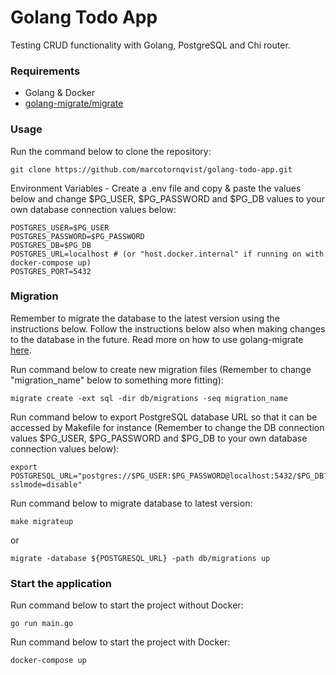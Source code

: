 # **Golang Todo App**

Testing CRUD functionality with Golang, PostgreSQL and Chi router.

### **Requirements**

- Golang & Docker
- [golang-migrate/migrate](https://github.com/golang-migrate/migrate)

### **Usage**

Run the command below to clone the repository:

```
git clone https://github.com/marcotornqvist/golang-todo-app.git
```

Environment Variables - Create a .env file and copy & paste the values below and change $PG_USER, $PG_PASSWORD and $PG_DB values to your own database connection values below:

```
POSTGRES_USER=$PG_USER
POSTGRES_PASSWORD=$PG_PASSWORD
POSTGRES_DB=$PG_DB
POSTGRES_URL=localhost # (or "host.docker.internal" if running on with docker-compose up)
POSTGRES_PORT=5432
```

### **Migration**

Remember to migrate the database to the latest version using the instructions below. Follow the instructions below also when making changes to the database in the future. Read more on how to use golang-migrate [here](https://github.com/golang-migrate/migrate).

Run command below to create new migration files (Remember to change "migration_name" below to something more fitting):

```
migrate create -ext sql -dir db/migrations -seq migration_name
```

Run command below to export PostgreSQL database URL so that it can be accessed by Makefile for instance (Remember to change the DB connection values $PG_USER, $PG_PASSWORD and $PG_DB to your own database connection values below):

```
export POSTGRESQL_URL="postgres://$PG_USER:$PG_PASSWORD@localhost:5432/$PG_DB?sslmode=disable"
```

Run command below to migrate database to latest version:

```
make migrateup
```

or

```
migrate -database ${POSTGRESQL_URL} -path db/migrations up
```

### **Start the application**

Run command below to start the project without Docker:

```
go run main.go
```

Run command below to start the project with Docker:

```
docker-compose up
```
